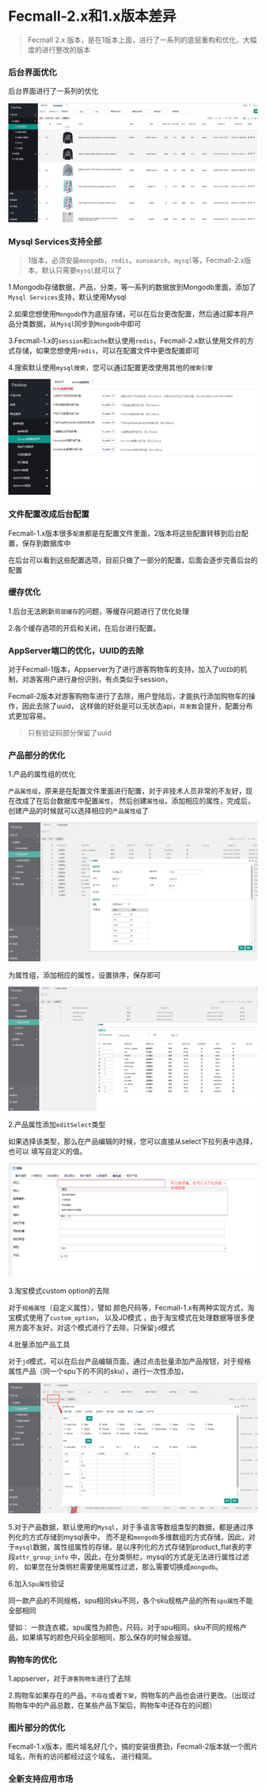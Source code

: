 Fecmall-2.x和1.x版本差异
============


> Fecmall 2.x 版本，是在1版本上面，进行了一系列的底层重构和优化，大幅度的进行整改的版本


### 后台界面优化


后台界面进行了一系列的优化

![](images/w11.png)

### Mysql Services支持全部

> 1版本，必须安装`mongodb`，`redis`，`xunsearch`，`mysql`等，Fecmall-2.x版本，默认只需要`mysql`就可以了

1.Mongodb存储数据，产品，分类，等一系列的数据放到Mongodb里面，添加了`Mysql Services`支持，默认使用Mysql

2.如果您想使用`Mongodb`作为底层存储，可以在后台更改配置，然后通过脚本将产品分类数据，从`Mysql`同步到`Mongodb`中即可

3.Fecmall-1.x的`session`和`cache`默认使用`redis`，Fecmall-2.x默认使用文件的方式存储，如果您想使用`redis`，可以在配置文件中更改配置即可

4.搜索默认使用`mysql搜索`，您可以通过配置更改使用其他的`搜索引擎`

![](images/ww13.png)

### 文件配置改成后台配置

Fecmall-1.x版本很多`配置`都是在配置文件里面，2版本将这些配置转移到后台配置，保存到数据库中

在后台可以看到这些配置选项，目前只做了一部分的配置，后面会逐步完善后台的配置


### 缓存优化

1.后台无法刷新`局部缓存`的问题，等缓存问题进行了优化处理

2.各个缓存选项的开启和关闭，在后台进行配置。


### AppServer端口的优化，UUID的去除

对于Fecmall-1版本，Appserver为了进行游客购物车的支持，加入了`UUID`的机制，对游客用户进行身份识别，有点类似于session，

Fecmall-2版本对游客购物车进行了去除，用户登陆后，才能执行添加购物车的操作，因此去除了uuid，
这样做的好处是可以无状态api，`并发数`会提升，配置分布式更加容易。

> 只有验证码部分保留了uuid

### 产品部分的优化

1.产品的属性组的优化

`产品属性组`，原来是在配置文件里面进行配置，对于非技术人员非常的不友好，现在改成了在后台数据库中配置`属性`，
然后创建`属性组`，添加相应的属性，完成后，创建产品的时候就可以选择相应的`产品属性组`了

![](images/ww14.png)

为属性组，添加相应的属性，设置排序，保存即可

![](images/ww15.png)

2.产品属性添加`editSelect`类型

如果选择该类型，那么在产品编辑的时候，您可以直接从select下拉列表中选择，也可以
填写自定义的值。


![](images/ww41.png)


3.淘宝模式custom option的去除

对于`规格属性`（自定义属性），譬如 颜色尺码等，Fecmall-1.x有两种实现方式，淘宝模式使用了`custom_option`， 以及JD模式
，由于淘宝模式在处理数据等很多使用方面不友好，对这个模式进行了去除，只保留`jd`模式

4.批量添加产品工具

对于`jd`模式，可以在后台产品编辑页面，通过点击批量添加产品按钮，对于规格属性产品（同一个spu下的不同的sku），进行一次性添加，

![](images/ww16.png)

5.对于产品数据，默认使用的`Mysql`，对于多语言等数组类型的数据，都是通过序列化的方式存储到mysql表中，
而不是和`mongodb`多维数组的方式存储，因此，对于`mysql`数据，属性组属性的存储，是以序列化的方式存储到product_flat表的字段`attr_group_info`
中，因此，在分类侧栏，mysql的方式是无法进行属性过滤的，
如果您在分类侧栏需要使用属性过滤，那么需要切换成`mongodb`。


6.加入`Spu属性`验证

同一款产品的不同规格，spu相同sku不同，各个sku规格产品的所有`spu属性`不能全部相同

譬如： 一款连衣裙，spu属性为颜色，尺码，对于spu相同，sku不同的规格产品，如果填写的颜色尺码全部相同，那么保存的时候会报错。



### 购物车的优化

1.appserver，对于`游客购物车`进行了去除

2.购物车如果存在的产品，`不存在`或者`下架`，购物车的产品也会进行更改。（出现过购物车中的产品总数，在某些产品下架后，购物车中还存在的问题）

### 图片部分的优化

Fecmall-1.x版本，图片域名好几个，搞的安装很费劲，Fecmall-2版本就一个图片域名，所有的访问都经过这个域名，
进行精简。


### 全新支持应用市场






